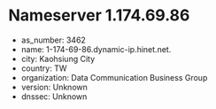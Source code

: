 # Nameserver 1.174.69.86

* as_number: 3462
* name: 1-174-69-86.dynamic-ip.hinet.net.
* city: Kaohsiung City
* country: TW
* organization: Data Communication Business Group
* version: Unknown
* dnssec: Unknown
